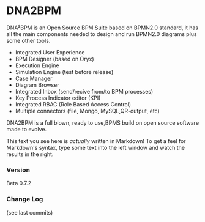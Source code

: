 # DNA2BPM

DNA²BPM is an Open Source BPM Suite based on BPMN2.0 standard, it has all the main components needed to design and run BPMN2.0 diagrams plus some other tools.

  - Integrated User Experience
  - BPM Designer (based on Oryx)
  - Execution Engine
  - Simulation Engine (test before release)
  - Case Manager
  - Diagram Browser
  - Integrated Inbox (send/recive from/to BPM processes)
  - Key Process Indicator editor (KPI)
  - Integrated RBAC (Role Based Access Control)
  - Multiple connectors (file, Mongo, MySQL,QR-output, etc)

DNA2BPM is a full blown, ready to use,BPMS build on open source software made to evolve.


This text you see here is *actually* written in Markdown! To get a feel for Markdown's syntax, type some text into the left window and watch the results in the right.

### Version 
Beta 0.7.2

### Change Log
(see last commits)